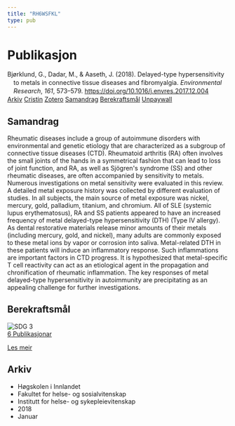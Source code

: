 ```yaml
---
title: "RH6WSFKL"
type: pub
---
```

<h1>Publikasjon</h1>
<article id="csl-bib-container-RH6WSFKL" class="csl-bib-container">
  <div class="csl-bib-body" style="line-height: 1.35; padding-left: 1em; text-indent:-1em;">
  <div class="csl-entry">Bj&#xF8;rklund, G., Dadar, M., &amp; Aaseth, J. (2018). Delayed-type hypersensitivity to metals in connective tissue diseases and fibromyalgia. <i>Environmental Research</i>, <i>161</i>, 573&#x2013;579. <a href="https://doi.org/10.1016/j.envres.2017.12.004">https://doi.org/10.1016/j.envres.2017.12.004</a></div>
</div>
  <div class="csl-bib-buttons">
    <a href="#taxonomy-article-RH6WSFKL" class="csl-bib-button">Arkiv</a>
    <a href="https://app.cristin.no/results/show.jsf?id=1553222" alt="Cristin URL" class="csl-bib-button">Cristin</a>
    <a href="http://zotero.org/groups/5402882/items/RH6WSFKL" alt="Zotero URL" class="csl-bib-button">Zotero</a>
    <a href="#abstract-article-RH6WSFKL" class="csl-bib-button">Samandrag</a>
    <a href="#sdg-article-RH6WSFKL" class="csl-bib-button">Berekraftsmål</a>
    <a href="https://doi.org/10.1016/j.envres.2017.12.004" class="csl-bib-button">Unpaywall</a>
  </div>
  <div id="csl-bib-meta-container-RH6WSFKL"></div>
</article>
<div id="csl-bib-meta-RH6WSFKL" class="csl-bib-meta">
  <article id="abstract-article-RH6WSFKL" class="abstract-article">
    <h1>Samandrag</h1>
    Rheumatic diseases include a group of autoimmune disorders with environmental and genetic etiology that are characterized as a subgroup of connective tissue diseases (CTD). Rheumatoid arthritis (RA) often involves the small joints of the hands in a symmetrical fashion that can lead to loss of joint function, and RA, as well as Sjögren's syndrome (SS) and other rheumatic diseases, are often accompanied by sensitivity to metals. Numerous investigations on metal sensitivity were evaluated in this review. A detailed metal exposure history was collected by different evaluation of studies. In all subjects, the main source of metal exposure was nickel, mercury, gold, palladium, titanium, and chromium. All of SLE (systemic lupus erythematosus), RA and SS patients appeared to have an increased frequency of metal delayed-type hypersensitivity (DTH) (Type IV allergy). As dental restorative materials release minor amounts of their metals (including mercury, gold, and nickel), many adults are commonly exposed to these metal ions by vapor or corrosion into saliva. Metal-related DTH in these patients will induce an inflammatory response. Such inflammations are important factors in CTD progress. It is hypothesized that metal-specific T cell reactivity can act as an etiological agent in the propagation and chronification of rheumatic inflammation. The key responses of metal delayed-type hypersensitivity in autoimmunity are precipitating as an appealing challenge for further investigations.
  </article>
  <article id="sdg-article-RH6WSFKL" class="sdg-article">
    <h1>Berekraftsmål</h1>
    <div class="sdg-container"><div id="sdg3" class="sdg"> <img src="{{< params subfolder >}}images/sdg/sdg03_no.png" class="image" alt="SDG 3"> <div class="sdg-overlay"> <a href="{{< params subfolder >}}no/archive/?sdg=3#archive" class="sdg-publication-count"><span>6</span> Publikasjonar</a> <p><a href="NA" class="sdg-read-more">Les meir</a></p> </div> </div></div>
  </article>
  <article id="taxonomy-article-RH6WSFKL" class="taxonomy-article">
    <h1>Arkiv</h1>
    <ul>
      <li>Høgskolen i Innlandet</li>
      <li>Fakultet for helse- og sosialvitenskap</li>
      <li>Institutt for helse- og sykepleievitenskap</li>
      <li>2018</li>
      <li>Januar</li>
    </ul>
  </article>
</div>
